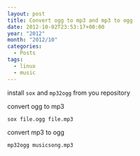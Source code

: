 ```yaml
---
layout: post
title: Convert ogg to mp3 and mp3 to ogg
date: 2012-10-02T23:53:17+00:00
year: "2012"
month: "2012/10"
categories:
  - Posts
tags:
  - linux
  - music
---
```


install `sox` and `mp32ogg` from you repository

convert ogg to mp3

```
sox file.ogg file.mp3
```

convert mp3 to ogg

```
mp32ogg musicsong.mp3
```
